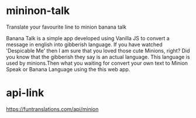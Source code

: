 # mininon-talk
Translate your favourite line to minion banana talk

Banana Talk is a simple app developed using Vanilla JS to convert a message in english into gibberish language.
If you have watched 'Despicable Me' then I am sure that you loved those cute Minions, right? 
Did you know that the gibberish they say is an actual language.
This language is used by minions.Then what you waiting for convert your own text to Minion Speak or Banana Language using the this web app.

# api-link
https://funtranslations.com/api/minion

